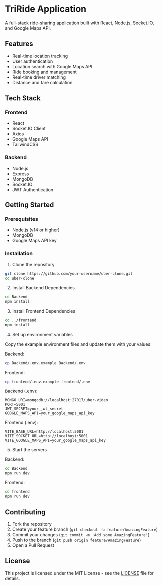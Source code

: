 # TriRide Application

A full-stack ride-sharing application built with React, Node.js, Socket.IO, and Google Maps API.

## Features

- Real-time location tracking
- User authentication
- Location search with Google Maps API
- Ride booking and management
- Real-time driver matching
- Distance and fare calculation

## Tech Stack

### Frontend
- React
- Socket.IO Client
- Axios
- Google Maps API
- TailwindCSS

### Backend
- Node.js
- Express
- MongoDB
- Socket.IO
- JWT Authentication

## Getting Started

### Prerequisites
- Node.js (v14 or higher)
- MongoDB
- Google Maps API key

### Installation

1. Clone the repository
```bash
git clone https://github.com/your-username/uber-clone.git
cd uber-clone
```

2. Install Backend Dependencies
```bash
cd Backend
npm install
```

3. Install Frontend Dependencies
```bash
cd ../frontend
npm install
```

4. Set up environment variables

Copy the example environment files and update them with your values:

Backend:
```bash
cp Backend/.env.example Backend/.env
```

Frontend:
```bash
cp frontend/.env.example frontend/.env
```

Backend (.env):
```env
MONGO_URI=mongodb://localhost:27017/uber-video
PORT=5001
JWT_SECRET=your_jwt_secret
GOOGLE_MAPS_API=your_google_maps_api_key
```

Frontend (.env):
```env
VITE_BASE_URL=http://localhost:5001
VITE_SOCKET_URL=http://localhost:5001
VITE_GOOGLE_MAPS_API=your_google_maps_api_key
```

5. Start the servers

Backend:
```bash
cd Backend
npm run dev
```

Frontend:
```bash
cd frontend
npm run dev
```

## Contributing

1. Fork the repository
2. Create your feature branch (`git checkout -b feature/AmazingFeature`)
3. Commit your changes (`git commit -m 'Add some AmazingFeature'`)
4. Push to the branch (`git push origin feature/AmazingFeature`)
5. Open a Pull Request

## License

This project is licensed under the MIT License - see the [LICENSE](LICENSE) file for details. 